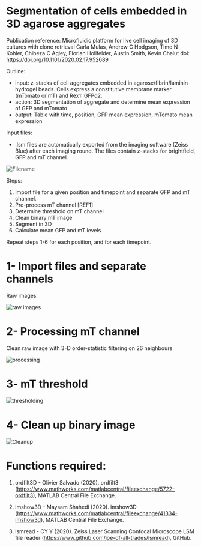 # Segmentation of cells embedded in 3D agarose aggregates

Publication reference: 
Microfluidic platform for live cell imaging of 3D cultures with clone retrieval
Carla Mulas, Andrew C Hodgson, Timo N Kohler, Chibeza C Agley,  Florian Hollfelder,  Austin Smith,  Kevin Chalut
doi: https://doi.org/10.1101/2020.02.17.952689

Outline: 
* input: z-stacks of cell aggregates embedded in agarose/fibrin/laminin hydrogel beads. Cells express a constitutive membrane marker (mTomato or mT) and Rex1::GFPd2. 
* action: 3D segmentation of aggregate and determine mean expression of GFP and mTomato
* output: Table with time, position, GFP mean expression, mTomato mean expression

Input files:
* .lsm files are automatically exported from the imaging software (Zeiss Blue) after each imaging round. The files contain z-stacks for brightfield, GFP and mT channel. 

![Filename](https://user-images.githubusercontent.com/61800079/82453995-2a6a9500-9aa9-11ea-9b46-a67f70e97c89.png)

Steps:
1. Import file for a given position and timepoint and separate GFP and mT channel. 
2. Pre-process mT channel [REF1]
3. Determine threshold on mT channel
4. Clean binary mT image
5. Segment in 3D
6. Calculate mean GFP and mT levels

Repeat steps 1-6 for each position, and for each timepoint. 

# 1- Import files and separate channels
Raw images

![raw images](https://user-images.githubusercontent.com/61800079/82464477-0ceff800-9ab6-11ea-9011-cf999e03c663.png)

# 2- Processing mT channel 
Clean raw image with 3-D order-statistic filtering on 26 neighbours

![processing](https://user-images.githubusercontent.com/61800079/82464191-b1be0580-9ab5-11ea-94f3-176a04dec96b.png)


# 3- mT threshold

![thresholding](https://user-images.githubusercontent.com/61800079/82464240-c13d4e80-9ab5-11ea-9516-3f96150aebdb.png)

# 4- Clean up binary image

![Cleanup](https://user-images.githubusercontent.com/61800079/82464289-d0bc9780-9ab5-11ea-97b9-4d6f5ab01cf3.png)




# Functions required: 
1. ordfilt3D - Olivier Salvado (2020). ordfilt3 
 (https://www.mathworks.com/matlabcentral/fileexchange/5722-ordfilt3), 
 MATLAB Central File Exchange. 

2. imshow3D - Maysam Shahedi (2020). imshow3D 
 (https://www.mathworks.com/matlabcentral/fileexchange/41334-imshow3d), 
 MATLAB Central File Exchange. 

3. lsmread - CY Y (2020). Zeiss Laser Scanning Confocal Microscope LSM file reader 
 (https://www.github.com/joe-of-all-trades/lsmread), 
 GitHub. 

